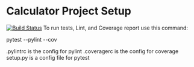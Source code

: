 # Calculator Project Setup
[![Build Status](https://app.travis-ci.com/AnnuAnnaJoy/calcDivideByZero.svg?branch=main)](https://app.travis-ci.com/AnnuAnnaJoy/calcDivideByZero)
To run tests, Lint, and Coverage report use this command:

pytest  --pylint --cov

.pylintrc is the config for pylint
.coveragerc is the config for coverage
setup.py is a config file for pytest
